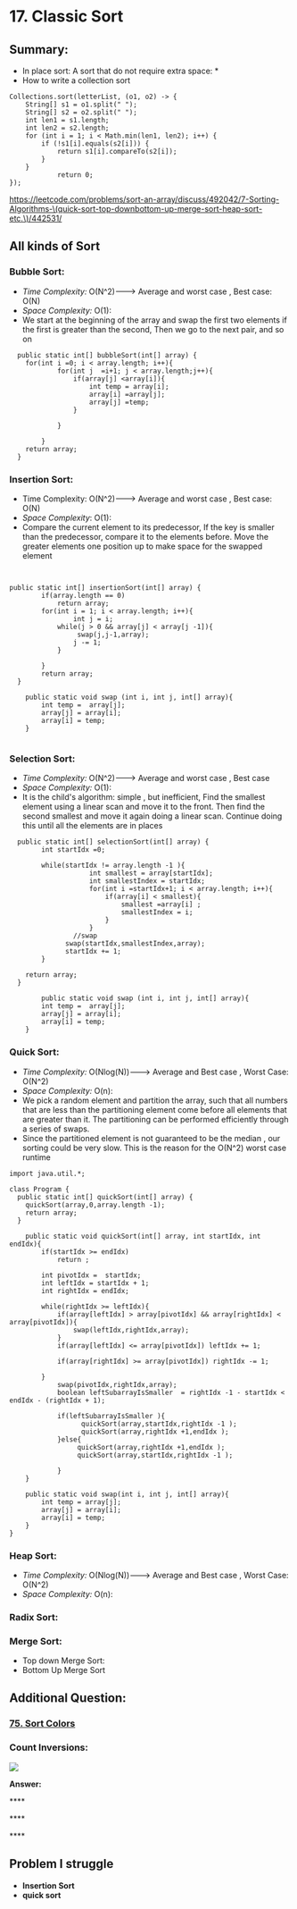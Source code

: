 # 17. Classic Sort

## Summary:

* In place sort: A sort that do not require extra space:
  * 
* How to write a collection sort 

```text
Collections.sort(letterList, (o1, o2) -> {
    String[] s1 = o1.split(" ");
    String[] s2 = o2.split(" ");
    int len1 = s1.length;
    int len2 = s2.length;
    for (int i = 1; i < Math.min(len1, len2); i++) {
        if (!s1[i].equals(s2[i])) {
            return s1[i].compareTo(s2[i]);
        }
    }
            return 0;
});
```

https://leetcode.com/problems/sort-an-array/discuss/492042/7-Sorting-Algorithms-\(quick-sort-top-downbottom-up-merge-sort-heap-sort-etc.\)/442531/

## All kinds of Sort

### Bubble Sort:

* _Time Complexity:_  O\(N^2\)---&gt; Average and worst case  , Best case: O\(N\)
* _Space Complexity:_ O\(1\):
* We start at the beginning of the array and swap the first two elements if the first is greater than the second, Then we go to the next pair, and so on

```text
  public static int[] bubbleSort(int[] array) {
    for(int i =0; i < array.length; i++){
			for(int j  =i+1; j < array.length;j++){
				if(array[j] <array[i]){
					int temp = array[i];
					array[i] =array[j];
					array[j] =temp;
				}
				
			}
			
		}
    return array;
  }
```

### Insertion Sort:

* Time Complexity:  O\(N^2\)---&gt; Average and worst case  , Best case: O\(N\)
* _Space Complexity_: O\(1\):
* Compare the current element to its predecessor, If the  key is smaller than the predecessor, compare it to the elements before. Move the greater elements one position up to make space for the swapped element

```text


public static int[] insertionSort(int[] array) {
		if(array.length == 0)
			return array;
		for(int i = 1; i < array.length; i++){
				int j = i;
			while(j > 0 && array[j] < array[j -1]){
				 swap(j,j-1,array);
				j -= 1;
			}
			
		}
		return array;
  }
	
	public static void swap (int i, int j, int[] array){
		int temp =  array[j];
		array[j] = array[i];
		array[i] = temp;
	}


```

### Selection Sort:

* _Time Complexity:_  O\(N^2\)---&gt; Average and worst case  , Best case
* _Space Complexity:_ O\(1\):
* It is the child's algorithm: simple , but inefficient, Find the smallest element using a linear scan and move it to the front. Then find the second smallest and move it again doing a linear scan. Continue doing this until all the elements are in places

```text
  public static int[] selectionSort(int[] array) {
		int startIdx =0;

		while(startIdx != array.length -1 ){
					int smallest = array[startIdx];
					int smallestIndex = startIdx;
					for(int i =startIdx+1; i < array.length; i++){
						if(array[i] < smallest){
							smallest =array[i] ;
							smallestIndex = i;
						}
					}
				//swap 
			  swap(startIdx,smallestIndex,array);
			  startIdx += 1;
		}

    return array;
  }
	
		public static void swap (int i, int j, int[] array){
		int temp =  array[j];
		array[j] = array[i];
		array[i] = temp;
	}
```

### Quick Sort:

* _Time Complexity:_  O\(Nlog\(N\)\)---&gt; Average and Best case  ,  Worst Case: O\(N^2\)
* _Space Complexity:_ O\(n\):
* We pick a random element  and partition the array, such that all numbers that are less than the partitioning element come before all elements that are greater than it. The partitioning can be performed efficiently through a series of swaps.
* Since the partitioned element is not guaranteed to be the median , our sorting could be  very slow. This is the reason for the O\(N^2\) worst case runtime

```text
import java.util.*;

class Program {
  public static int[] quickSort(int[] array) {
    quickSort(array,0,array.length -1);
    return array;
  }
	
	public static void quickSort(int[] array, int startIdx, int endIdx){
		if(startIdx >= endIdx)
			return ;
		
		int pivotIdx =  startIdx;
		int leftIdx = startIdx + 1;
		int rightIdx = endIdx;
		
		while(rightIdx >= leftIdx){
			if(array[leftIdx] > array[pivotIdx] && array[rightIdx] < array[pivotIdx]){
				swap(leftIdx,rightIdx,array);
			}
			if(array[leftIdx] <= array[pivotIdx]) leftIdx += 1;
			
			if(array[rightIdx] >= array[pivotIdx]) rightIdx -= 1;
			
		}
			swap(pivotIdx,rightIdx,array);
			boolean leftSubarrayIsSmaller  = rightIdx -1 - startIdx < endIdx - (rightIdx + 1);
			
			if(leftSubarrayIsSmaller ){
				  quickSort(array,startIdx,rightIdx -1 );
				  quickSort(array,rightIdx +1,endIdx );
			}else{
				 quickSort(array,rightIdx +1,endIdx );
				 quickSort(array,startIdx,rightIdx -1 );
				
			}
	}
	
	public static void swap(int i, int j, int[] array){
		int temp = array[j];
		array[j] = array[i];
		array[i] = temp;
	}
}

```

### Heap Sort:

* _Time Complexity:_  O\(Nlog\(N\)\)---&gt; Average and Best case  ,  Worst Case: O\(N^2\)
* _Space Complexity:_ O\(n\):

### Radix Sort:



### Merge Sort:

* Top down Merge Sort:
* Bottom Up Merge Sort



## Additional Question:

### [75. Sort Colors](https://leetcode.com/problems/sort-colors/)

### Count Inversions:

![](../.gitbook/assets/image%20%2843%29.png)

**Answer:**

\*\*\*\*

\*\*\*\*

\*\*\*\*

## **Problem I struggle**

* **Insertion Sort**
* **quick sort**

### 

### 







